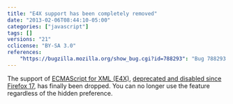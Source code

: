 ```yaml
---
title: "E4X support has been completely removed"
date: "2013-02-06T08:44:10-05:00"
categories: ["javascript"]
tags: []
versions: "21"
cclicense: "BY-SA 3.0"
references:
    "https://bugzilla.mozilla.org/show_bug.cgi?id=788293": "Bug 788293 – Remove E4X from Spidermonkey"
---
```

The support of [ECMAScript for XML (E4X)](https://developer.mozilla.org/en-US/docs/E4X), [deprecated and disabled since Firefox 17](https://www.fxsitecompat.com/en-US/docs/2012/e4x-has-been-disabled/), has finally been dropped. You can no longer use the feature regardless of the hidden preference.
